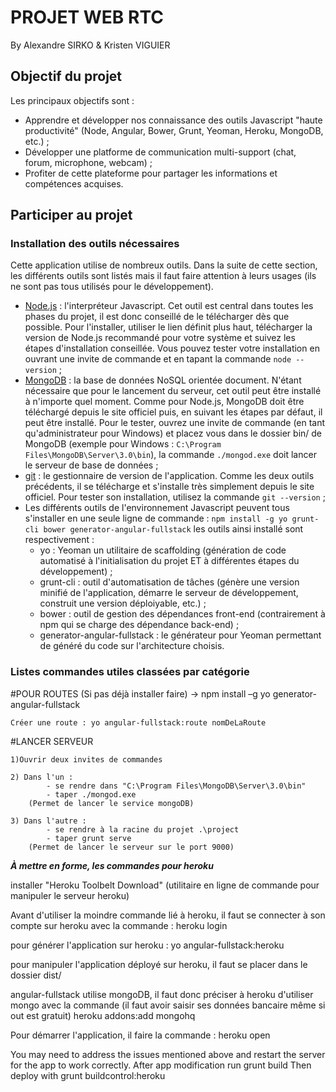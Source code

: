 
# PROJET WEB RTC
By Alexandre SIRKO & Kristen VIGUIER

## Objectif du projet

Les principaux objectifs sont :
* Apprendre et développer nos connaissance des outils Javascript "haute productivité" (Node, Angular, Bower, Grunt, Yeoman, Heroku, MongoDB, etc.) ;
* Développer une platforme de communication multi-support (chat, forum, microphone, webcam) ;
* Profiter de cette plateforme pour partager les informations et compétences acquises.

## Participer au projet

### Installation des outils nécessaires

Cette application utilise de nombreux outils. Dans la suite de cette section, les différents outils sont listés mais il faut faire attention à leurs usages (ils ne sont pas tous utilisés pour le développement).

* [Node.js](https://nodejs.org/en/) : l'interpréteur Javascript. Cet outil est central dans toutes les phases du projet, il est donc conseillé de le télécharger dès que possible. Pour l'installer, utiliser le lien définit plus haut, télécharger la version de Node.js recommandé pour votre système et suivez les étapes d'installation conseillée. Vous pouvez tester votre installation en ouvrant une invite de commande et en tapant la commande `node --version` ;
* [MongoDB](https://www.mongodb.org/) : la base de données NoSQL orientée document. N'étant nécessaire que pour le lancement du serveur, cet outil peut être installé à n'importe quel moment. Comme pour Node.js, MongoDB doit être téléchargé depuis le site officiel puis, en suivant les étapes par défaut, il peut être installé. Pour le tester, ouvrez une invite de commande (en tant qu'administrateur pour Windows) et placez vous dans le dossier bin/ de MongoDB (exemple pour Windows : `C:\Program Files\MongoDB\Server\3.0\bin`), la commande `./mongod.exe` doit lancer le serveur de base de données ;
* [git](http://git-scm.com/) : le gestionnaire de version de l'application. Comme les deux outils précédents, il se télécharge et s'installe très simplement depuis le site officiel. Pour tester son installation, utilisez la commande `git --version` ;
* Les différents outils de l'environnement Javascript peuvent tous s'installer en une seule ligne de commande : `npm install -g yo grunt-cli bower generator-angular-fullstack` les outils ainsi installé sont respectivement :
	* yo : Yeoman un utilitaire de scaffolding (génération de code automatisé à l'initialisation du projet ET à différentes étapes du développement) ;
	* grunt-cli : outil d'automatisation de tâches (génère une version minifié de l'application, démarre le serveur de développement, construit une version déploiyable, etc.) ;
	* bower : outil de gestion des dépendances front-end (contrairement à npm qui se charge des dépendance back-end) ;
	* generator-angular-fullstack : le générateur pour Yeoman permettant de généré du code sur l'architecture choisis.











### Listes commandes utiles classées par catégorie


#POUR ROUTES
	(Si pas déjà installer faire) -> npm install –g yo generator-angular-fullstack

	Créer une route : yo angular-fullstack:route nomDeLaRoute



#LANCER SERVEUR

	1)Ouvrir deux invites de commandes

	2) Dans l'un : 
			- se rendre dans "C:\Program Files\MongoDB\Server\3.0\bin"
			- taper ./mongod.exe
		(Permet de lancer le service mongoDB)
		
	3) Dans l'autre : 
			- se rendre à la racine du projet .\project
			- taper grunt serve
		(Permet de lancer le serveur sur le port 9000)






***À mettre en forme, les commandes pour heroku***

installer "Heroku Toolbelt Download" (utilitaire en ligne de commande pour manipuler le serveur heroku)

Avant d'utiliser la moindre commande lié à heroku, il faut se connecter à son compte sur heroku avec la commande :
heroku login

pour générer l'application sur heroku :
yo angular-fullstack:heroku

pour manipuler l'application déployé sur heroku, il faut se placer dans le dossier dist/

angular-fullstack utilise mongoDB, il faut donc préciser à heroku d'utiliser mongo avec la commande (il faut avoir saisir ses données bancaire même si out est gratuit)
heroku addons:add mongohq

Pour démarrer l'application, il faire la commande :
heroku open




You may need to address the issues mentioned above and restart the server for the app to work correctly.
After app modification run
        grunt build
Then deploy with
        grunt buildcontrol:heroku